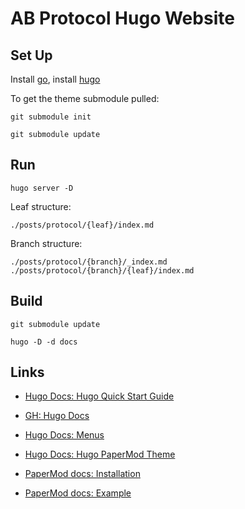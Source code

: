 # AB Protocol Hugo Website

## Set Up

Install [go](https://go.dev/doc/manage-install), install [hugo](https://github.com/gohugoio/hugo#choose-how-to-install)

To get the theme submodule pulled:

```shell
git submodule init

git submodule update
```

## Run

```shell
hugo server -D
```

Leaf structure:

```
./posts/protocol/{leaf}/index.md
```

Branch structure:

```
./posts/protocol/{branch}/_index.md
./posts/protocol/{branch}/{leaf}/index.md
```

## Build

```shell
git submodule update

hugo -D -d docs
```

## Links

- [Hugo Docs: Hugo Quick Start Guide](https://gohugo.io/getting-started/quick-start/)

- [GH: Hugo Docs](https://github.com/gohugoio/hugoDocs)

- [Hugo Docs: Menus](https://gohugo.io/content-management/menus/)

- [Hugo Docs: Hugo PaperMod Theme](https://themes.gohugo.io/themes/hugo-papermod/)

- [PaperMod docs: Installation](https://adityatelange.github.io/hugo-PaperMod/posts/papermod/papermod-installation/)

- [PaperMod docs: Example](https://github.com/adityatelange/hugo-PaperMod/tree/exampleSite)
